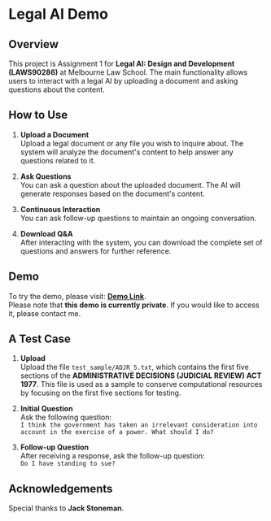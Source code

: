 # Legal AI Demo

## Overview  
This project is Assignment 1 for **Legal AI: Design and Development (LAWS90286)** at Melbourne Law School. The main functionality allows users to interact with a legal AI by uploading a document and asking questions about the content.

## How to Use

1. **Upload a Document**  
   Upload a legal document or any file you wish to inquire about. The system will analyze the document's content to help answer any questions related to it.

2. **Ask Questions**  
   You can ask a question about the uploaded document. The AI will generate responses based on the document's content.

3. **Continuous Interaction**  
   You can ask follow-up questions to maintain an ongoing conversation.

4. **Download Q&A**  
   After interacting with the system, you can download the complete set of questions and answers for further reference.

## Demo  
To try the demo, please visit: **[Demo Link](https://bibzbdzhj7eurppcmlfchr.streamlit.app/)**.  
Please note that **this demo is currently private**. If you would like to access it, please contact me.

## A Test Case

1. **Upload**  
   Upload the file `test_sample/ADJR_5.txt`, which contains the first five sections of the **ADMINISTRATIVE DECISIONS (JUDICIAL REVIEW) ACT 1977**. This file is used as a sample to conserve computational resources by focusing on the first five sections for testing.

2. **Initial Question**  
   Ask the following question:  
   `I think the government has taken an irrelevant consideration into account in the exercise of a power. What should I do?`

3. **Follow-up Question**  
   After receiving a response, ask the follow-up question:  
   `Do I have standing to sue?`

## Acknowledgements
Special thanks to **Jack Stoneman**.
